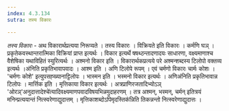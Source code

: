 ```yaml
---
index: 4.3.134
sutra: तस्य विकारः

---
```

_तस्य विकारः_ - अथ विकारार्थप्रत्यया निरूप्यते । तस्य विकारः । विक्रियते इति विकारः । कर्मणि घञ् । प्रकृतेकवस्थान्तरात्मिका विक्रियां प्राप्त इत्यर्थः । विकार इत्यर्थे षषथ्ठन्तादणादयः साधारणा, वक्ष्यमाणाश्च वैशेषिका यथाविहितं स्युरित्यर्थः । अश्मनो विकार इति । विकारार्थकप्रत्यये परे अश्मन्शब्दस्य टिलोपो वक्तव्य इत्यर्थः ।अ॑निति प्रकृतिभावापवादः । आश्म इति । अणि टिलोपे रूपम् । एवं चर्मणो विकारः चार्मः कोशः । 'चर्मणः कोशे' इत्युपसह्ख्यानाट्टिलोपः । भास्मन इति । भस्मनो विकार इत्यर्थः । अणिअ॑निति प्रकृतिभावान्न टिलोपः । मार्त्तिक इति । मृत्तिकाया विकार इत्यर्थः । अत्रप्राणिरजतादिभ्योऽञ् 'ओरञ्'अनुदात्तादेश्चे॑त्यादिवक्ष्यमाणपवादविषयभिन्नमुदाहरणम् । तत्र अश्मन्, भस्मन्, चर्मन् इतित्रयं मनिन्प्रत्ययान्तं नित्स्वरेणाद्युदात्तम् । मृत्तिकाशब्दोऽपिमृदस्तिक॑न्निति तिकन्नन्तो नित्स्वरेणाद्युदात्तः । 